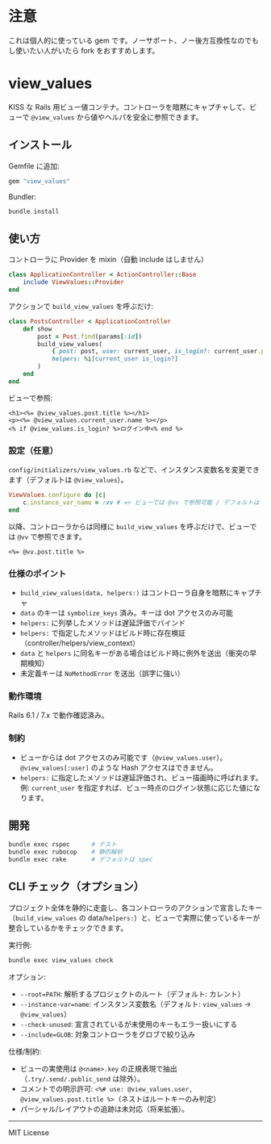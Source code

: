 # 注意

これは個人的に使っている gem です。ノーサポート、ノー後方互換性なのでもし使いたい人がいたら fork をおすすめします。

# view_values

KISS な Rails 用ビュー値コンテナ。コントローラを暗黙にキャプチャして、ビューで `@view_values` から値やヘルパを安全に参照できます。

## インストール

Gemfile に追加:

```rb
gem "view_values"
```

Bundler:

```bash
bundle install
```

## 使い方

コントローラに Provider を mixin（自動 include はしません）

```rb
class ApplicationController < ActionController::Base
	include ViewValues::Provider
end
```

アクションで `build_view_values` を呼ぶだけ:

```rb
class PostsController < ApplicationController
	def show
		post = Post.find(params[:id])
		build_view_values(
			{ post: post, user: current_user, is_login?: current_user.present? },
			helpers: %i[current_user is_login?]
		)
	end
end
```

ビューで参照:

```erb
<h1><%= @view_values.post.title %></h1>
<p><%= @view_values.current_user.name %></p>
<% if @view_values.is_login? %>ログイン中<% end %>
```

### 設定（任意）

`config/initializers/view_values.rb` などで、インスタンス変数名を変更できます（デフォルトは `@view_values`）。

```rb
ViewValues.configure do |c|
	c.instance_var_name = :vv # => ビューでは @vv で参照可能 / デフォルトは :view_values
end
```

以降、コントローラからは同様に `build_view_values` を呼ぶだけで、ビューでは `@vv` で参照できます。

```erb
<%= @vv.post.title %>
```

### 仕様のポイント

- `build_view_values(data, helpers:)` はコントローラ自身を暗黙にキャプチャ
- `data` のキーは `symbolize_keys` 済み。キーは dot アクセスのみ可能
- `helpers:` に列挙したメソッドは遅延評価でバインド
- `helpers:` で指定したメソッドはビルド時に存在検証（controller/helpers/view_context）
- `data` と `helpers` に同名キーがある場合はビルド時に例外を送出（衝突の早期検知）
- 未定義キーは `NoMethodError` を送出（誤字に強い）

### 動作環境

Rails 6.1 / 7.x で動作確認済み。

### 制約

- ビューからは dot アクセスのみ可能です（`@view_values.user`）。
  `@view_values[:user]` のような Hash アクセスはできません。
- `helpers:` に指定したメソッドは遅延評価され、ビュー描画時に呼ばれます。
  例: `current_user` を指定すれば、ビュー時点のログイン状態に応じた値になります。

## 開発

```bash
bundle exec rspec      # テスト
bundle exec rubocop    # 静的解析
bundle exec rake       # デフォルトは spec
```

## CLI チェック（オプション）

プロジェクト全体を静的に走査し、各コントローラのアクションで宣言したキー（`build_view_values` の data/`helpers:`）と、ビューで実際に使っているキーが整合しているかをチェックできます。

実行例:
```bash
bundle exec view_values check
```

オプション:
- `--root=PATH`: 解析するプロジェクトのルート（デフォルト: カレント）
- `--instance-var=name`: インスタンス変数名（デフォルト: `view_values` → `@view_values`）
- `--check-unused`: 宣言されているが未使用のキーもエラー扱いにする
- `--include=GLOB`: 対象コントローラをグロブで絞り込み

仕様/制約:
- ビューの実使用は `@<name>.key` の正規表現で抽出（`.try/.send/.public_send` は除外）。
- コメントでの明示許可: `<%# use: @view_values.user, @view_values.post.title %>`（ネストはルートキーのみ判定）
- パーシャル/レイアウトの追跡は未対応（将来拡張）。

---

MIT License

